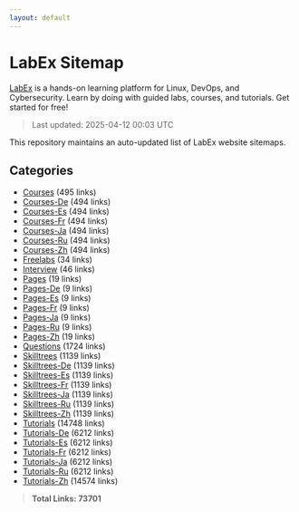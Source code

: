 ```yaml
---
layout: default
---
```


# LabEx Sitemap

[LabEx](https://labex.io) is a hands-on learning platform for Linux, DevOps, and Cybersecurity. Learn by doing with guided labs, courses, and tutorials. Get started for free!

> Last updated: 2025-04-12 00:03 UTC

This repository maintains an auto-updated list of LabEx website sitemaps.

## Categories

- [Courses](categories/courses.md) (495 links)
- [Courses-De](categories/courses-de.md) (494 links)
- [Courses-Es](categories/courses-es.md) (494 links)
- [Courses-Fr](categories/courses-fr.md) (494 links)
- [Courses-Ja](categories/courses-ja.md) (494 links)
- [Courses-Ru](categories/courses-ru.md) (494 links)
- [Courses-Zh](categories/courses-zh.md) (494 links)
- [Freelabs](categories/freelabs.md) (34 links)
- [Interview](categories/interview.md) (46 links)
- [Pages](categories/pages.md) (19 links)
- [Pages-De](categories/pages-de.md) (9 links)
- [Pages-Es](categories/pages-es.md) (9 links)
- [Pages-Fr](categories/pages-fr.md) (9 links)
- [Pages-Ja](categories/pages-ja.md) (9 links)
- [Pages-Ru](categories/pages-ru.md) (9 links)
- [Pages-Zh](categories/pages-zh.md) (19 links)
- [Questions](categories/questions.md) (1724 links)
- [Skilltrees](categories/skilltrees.md) (1139 links)
- [Skilltrees-De](categories/skilltrees-de.md) (1139 links)
- [Skilltrees-Es](categories/skilltrees-es.md) (1139 links)
- [Skilltrees-Fr](categories/skilltrees-fr.md) (1139 links)
- [Skilltrees-Ja](categories/skilltrees-ja.md) (1139 links)
- [Skilltrees-Ru](categories/skilltrees-ru.md) (1139 links)
- [Skilltrees-Zh](categories/skilltrees-zh.md) (1139 links)
- [Tutorials](categories/tutorials.md) (14748 links)
- [Tutorials-De](categories/tutorials-de.md) (6212 links)
- [Tutorials-Es](categories/tutorials-es.md) (6212 links)
- [Tutorials-Fr](categories/tutorials-fr.md) (6212 links)
- [Tutorials-Ja](categories/tutorials-ja.md) (6212 links)
- [Tutorials-Ru](categories/tutorials-ru.md) (6212 links)
- [Tutorials-Zh](categories/tutorials-zh.md) (14574 links)

> **Total Links: 73701**
